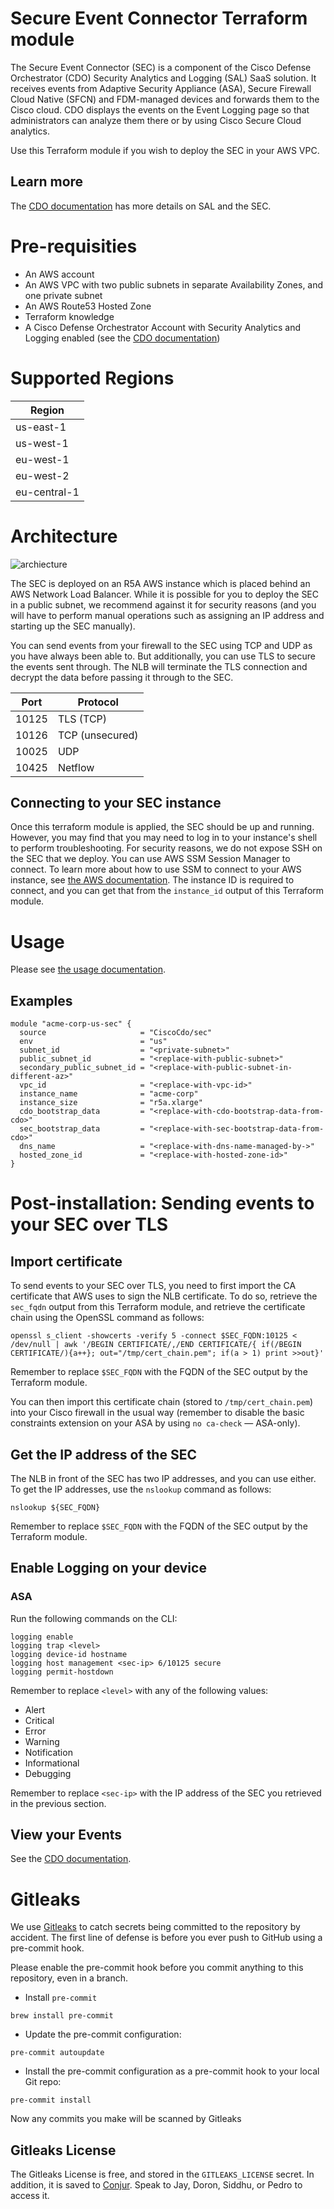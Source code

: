 # Secure Event Connector Terraform module

The Secure Event Connector (SEC) is a component of the Cisco Defense Orchestrator (CDO) Security Analytics and Logging (SAL) SaaS solution. It receives events from Adaptive Security Appliance (ASA), Secure Firewall Cloud Native (SFCN) and FDM-managed devices and forwards them to the Cisco cloud. CDO displays the events on the Event Logging page so that administrators can analyze them there or by using Cisco Secure Cloud analytics.

Use this Terraform module if you wish to deploy the SEC in your AWS VPC.

## Learn more

The [CDO documentation](https://docs.defenseorchestrator.com/#!c-secure-event-connectors.html) has more details on SAL and the SEC.

# Pre-requisities
- An AWS account
- An AWS VPC with two public subnets in separate Availability Zones, and one private subnet
- An AWS Route53 Hosted Zone
- Terraform knowledge
- A Cisco Defense Orchestrator Account with Security Analytics and Logging enabled (see the [CDO documentation](https://docs.defenseorchestrator.com/#!g-cisco-security-analytics-and-logging.html))

# Supported Regions

| Region       |
| ------------ |
| us-east-1    |
| us-west-1    |
| eu-west-1    |
| eu-west-2    |
| eu-central-1 |

# Architecture

![archiecture](architecture.jpg "Architecture")

The SEC is deployed on an R5A AWS instance which is placed behind an AWS Network Load Balancer. While it is possible for you to deploy the SEC in a public subnet, we recommend against it for security reasons (and you will have to perform manual operations such as assigning an IP address and starting up the SEC manually).

You can send events from your firewall to the SEC using TCP and UDP as you have always been able to. But additionally, you can use TLS to secure the events sent through. The NLB will terminate the TLS connection and decrypt the data before passing it through to the SEC.

| Port  | Protocol        |
| ----- | --------------- |
| 10125 | TLS (TCP)       |
| 10126 | TCP (unsecured) |
| 10025 | UDP             |
| 10425 | Netflow         |

## Connecting to your SEC instance

Once this terraform module is applied, the SEC should be up and running. However, you may find that you may need to log in to your instance's shell to perform troubleshooting. For security reasons, we do not expose SSH on the SEC that we deploy. You can use AWS SSM Session Manager to connect. To learn more about how to use SSM to connect to your AWS instance, see [the AWS documentation](https://docs.aws.amazon.com/systems-manager/latest/userguide/session-manager-working-with.html). The instance ID is required to connect, and you can get that from the `instance_id` output of this Terraform module.

# Usage

Please see [the usage documentation](USAGE.md).

## Examples

```
module "acme-corp-us-sec" {
  source                     = "CiscoCdo/sec"
  env                        = "us"
  subnet_id                  = "<private-subnet>"
  public_subnet_id           = "<replace-with-public-subnet>"
  secondary_public_subnet_id = "<replace-with-public-subnet-in-different-az>"
  vpc_id                     = "<replace-with-vpc-id>"
  instance_name              = "acme-corp"
  instance_size              = "r5a.xlarge"
  cdo_bootstrap_data         = "<replace-with-cdo-bootstrap-data-from-cdo>"
  sec_bootstrap_data         = "<replace-with-sec-bootstrap-data-from-cdo>"
  dns_name                   = "<replace-with-dns-name-managed-by->"
  hosted_zone_id             = "<replace-with-hosted-zone-id>"
}
```

# Post-installation: Sending events to your SEC over TLS

## Import certificate

To send events to your SEC over TLS, you need to first import the CA certificate that AWS uses to sign the NLB certificate. To do so, retrieve the `sec_fqdn` output from this Terraform module, and retrieve the certificate chain using the OpenSSL command as follows:
```
openssl s_client -showcerts -verify 5 -connect $SEC_FQDN:10125 < /dev/null | awk '/BEGIN CERTIFICATE/,/END CERTIFICATE/{ if(/BEGIN CERTIFICATE/){a++}; out="/tmp/cert_chain.pem"; if(a > 1) print >>out}'
```

Remember to replace `$SEC_FQDN` with the FQDN of the SEC output by the Terraform module.

You can then import this certificate chain (stored to `/tmp/cert_chain.pem`) into your Cisco firewall in the usual way (remember to disable the basic constraints extension on your ASA by using `no ca-check` — ASA-only).

## Get the IP address of the SEC

The NLB in front of the SEC has two IP addresses, and you can use either. To get the IP addresses, use the `nslookup` command as follows:
```
nslookup ${SEC_FQDN}
```

Remember to replace `$SEC_FQDN` with the FQDN of the SEC output by the Terraform module.

## Enable Logging on your device

### ASA

Run the following commands on the CLI:
```
logging enable
logging trap <level>
logging device-id hostname
logging host management <sec-ip> 6/10125 secure
logging permit-hostdown
```

Remember to replace `<level>` with any of the following values:
- Alert
- Critical
- Error
- Warning
- Notification
- Informational
- Debugging

Remember to replace `<sec-ip>` with the IP address of the SEC you retrieved in the previous section.

## View your Events

See the [CDO documentation](https://docs.defenseorchestrator.com/#!c_monitoring-stealthwatch-cloud-alerts-generated-from-firewall-events.html).

# Gitleaks

We use [Gitleaks](https://github.com/gitleaks/gitleaks) to catch secrets being committed to the repository by accident. The first line of defense is before you ever push to GitHub using a pre-commit hook.

Please enable the pre-commit hook before you commit anything to this repository, even in a branch.

- Install `pre-commit`
```
brew install pre-commit
```
- Update the pre-commit configuration:
```
pre-commit autoupdate
```
- Install the pre-commit configuration as a pre-commit hook to your local Git repo:
```
pre-commit install
```

Now any commits you make will be scanned by Gitleaks

## Gitleaks License

The Gitleaks License is free, and stored in the `GITLEAKS_LICENSE` secret. In addition, it is saved to [Conjur](https://secrets.cisco.com/conjur/nonprod/eng/cdo/gitleaks-license). Speak to Jay, Doron, Siddhu, or Pedro to access it.